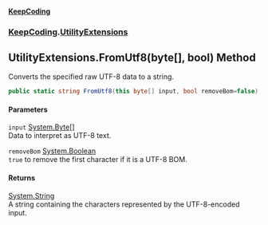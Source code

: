 #### [KeepCoding](index.md 'index')
### [KeepCoding](KeepCoding.md 'KeepCoding').[UtilityExtensions](UtilityExtensions.md 'KeepCoding.UtilityExtensions')
## UtilityExtensions.FromUtf8(byte[], bool) Method
Converts the specified raw UTF-8 data to a string.
```csharp
public static string FromUtf8(this byte[] input, bool removeBom=false);
```
#### Parameters
<a name='KeepCoding_UtilityExtensions_FromUtf8(byte___bool)_input'></a>
`input` [System.Byte](https://docs.microsoft.com/en-us/dotnet/api/System.Byte 'System.Byte')[[]](https://docs.microsoft.com/en-us/dotnet/api/System.Array 'System.Array')  
Data to interpret as UTF-8 text.
  
<a name='KeepCoding_UtilityExtensions_FromUtf8(byte___bool)_removeBom'></a>
`removeBom` [System.Boolean](https://docs.microsoft.com/en-us/dotnet/api/System.Boolean 'System.Boolean')  
`true` to remove the first character if it is a UTF-8 BOM.
  
#### Returns
[System.String](https://docs.microsoft.com/en-us/dotnet/api/System.String 'System.String')  
A string containing the characters represented by the UTF-8-encoded input.
